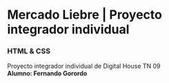 # Mercado Liebre | Proyecto integrador individual
### HTML & CSS
Proyecto integrador individual de Digital House TN 09  
**Alumno: Fernando Gorordo**
